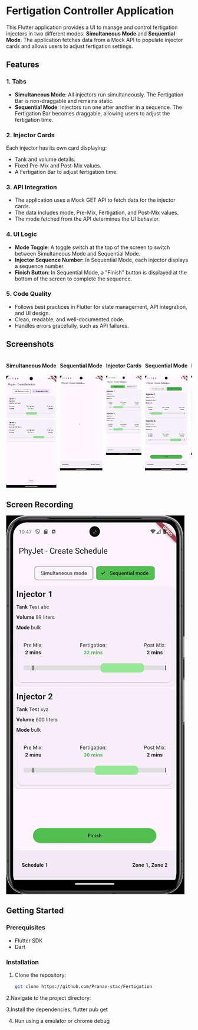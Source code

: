 # Fertigation Controller Application

This Flutter application provides a UI to manage and control fertigation injectors in two different modes: **Simultaneous Mode** and **Sequential Mode**. The application fetches data from a Mock API to populate injector cards and allows users to adjust fertigation settings.

## Features

### 1. Tabs
- **Simultaneous Mode**: All injectors run simultaneously. The Fertigation Bar is non-draggable and remains static.
- **Sequential Mode**: Injectors run one after another in a sequence. The Fertigation Bar becomes draggable, allowing users to adjust the fertigation time.

### 2. Injector Cards
Each injector has its own card displaying:
- Tank and volume details.
- Fixed Pre-Mix and Post-Mix values.
- A Fertigation Bar to adjust fertigation time.

### 3. API Integration
- The application uses a Mock GET API to fetch data for the injector cards.
- The data includes mode, Pre-Mix, Fertigation, and Post-Mix values.
- The mode fetched from the API determines the UI behavior.

### 4. UI Logic
- **Mode Toggle**: A toggle switch at the top of the screen to switch between Simultaneous Mode and Sequential Mode.
- **Injector Sequence Number**: In Sequential Mode, each injector displays a sequence number.
- **Finish Button**: In Sequential Mode, a "Finish" button is displayed at the bottom of the screen to complete the sequence.

### 5. Code Quality
- Follows best practices in Flutter for state management, API integration, and UI design.
- Clean, readable, and well-documented code.
- Handles errors gracefully, such as API failures.

## Screenshots


<div style="display: flex; overflow-x: auto; white-space: nowrap;">

  <div style="margin-right: 10px;">
    <h4>Simultaneous Mode</h4>
    <img src="Screenshots/Screenshot_1723911400.png" alt="Simultaneous Mode" style="width: 200px; height: auto;">
  </div>

  <div style="margin-right: 10px;">
    <h4>Sequential Mode</h4>
    <img src="Screenshots/Screenshot_1723914917.png" alt="Sequential Mode" style="width: 200px; height: auto;">
  </div>

  <div style="margin-right: 10px;">
    <h4>Injector Cards</h4>
    <img src="Screenshots/Screenshot_1723915020.png" alt="Injector Cards" style="width: 200px; height: auto;">
  </div>

  <div style="margin-right: 10px;">
    <h4>Sequential Mode</h4>
    <img src="Screenshots/Screenshot_1723915026.png" alt="Sequential Mode" style="width: 200px; height: auto;">
  </div>

  <div style="margin-right: 10px;">
    <h4>Injector Cards</h4>
    <img src="Screenshots/Screenshot_1723915033.png" alt="Injector Cards" style="width: 200px; height: auto;">
  </div>

</div>


## Screen Recording

![App Demo](Screenshots/Record.gif)


## Getting Started

### Prerequisites
- Flutter SDK
- Dart

### Installation
1. Clone the repository:
   ```bash
   git clone https://github.com/Pranav-stac/Fertigation

2.Navigate to the project directory:

3.Install the dependencies:
flutter pub get

4. Run using a emulator or chrome debug
